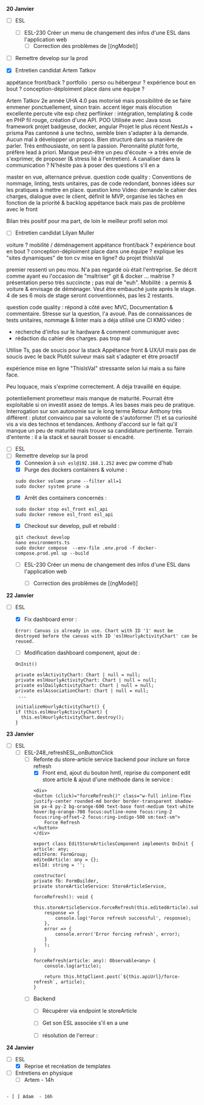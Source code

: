 **20 Janvier**
- [ ] ESL
    - [ ] ESL-230 Créer un menu de changement des infos d'une ESL dans l'application web   
        - [ ] Correction des problèmes de [(ngModel)]
- [ ] Remettre develop sur la prod
- [x] Entretien candidat Artem Tatkov


appétance front/back ?
portfolio : perso ou hébergeur ? expérience bout en bout ? conception-déploiment
place dans une équipe ?

Artem Tatkov
2e année UHA 4.0 
pas motorisé mais possibilitré de se faire emmener ponctuellement, sinon train.
accent léger mais élocution excellente
percute vite
exp chez perflinker : intégration, templating & code en PHP
fil rouge, création d'une API. POO Utilisée avec Java sous framework
projet badgeuse, docker, angular
Projet le plus récent NestJs + prisma
Pas cantonné à une techno, semble bien s'adapter à la demande.
Aucun mal à développer un propos. 
Bien structuré dans sa manière de parler. Très enthousiaste, on sent la passion. Peronnalité plutôt forte, préfère lead à priori. 
Manque peut-être un peu d'écoute → a très envie de s'exprimer, de proposer (& stress lié à l'entretien). A canaliser dans la communication ? N'hésite pas à poser des questions s'il en a


master en vue, alternance prévue.
question code quality :
Conventions de nommage, linting, tests unitaires, pas de code redondant, bonnes idées sur les pratiques à mettre en place. 
question kmo Video: demande le cahier des charges, dialogue avec le client, définit le MVP, organise les tâches en fonction de la priorité & backlog
appétance back mais pas de problème avec le front

Bilan très positif pour ma part, de loin le meilleur profil selon moi


- [ ] Entretien candidat Lilyan Muller

voiture ? mobilité / déménagement
appétance front/back ?
expérience bout en bout ? conception-déploiment
place dans une équipe ?
explique les "sites dynamiques" de ton cv
mise en ligne? du projet thisIsVal

premier ressenti un peu mou. N'a pas regardé où était l'entreprise. 
Se décrit comme ayant eu l'occasion de "maîtriser" git & docker ... maitrise ?
présentation perso très succincte ; pas mal de "euh". Mobilité : a permis & voiture & envisage de déménager. Veut être embauché juste après le stage. 4 de ses 6 mois de stage seront conventionnés, pas les 2 restants.

question code quality :
répond à côté avec MVC,
Documentation & commentaire. Stresse sur la question, l'a avoué. Pas de connaissances de tests unitaires, nommage & linter mais a déja utilisé une CI
KMO video :
- recherche d'infos sur le hardware & comment communiquer avec
- rédaction du cahier des charges.
pas trop mal

Utilise Ts, pas de soucis pour la stack
Appétance front & UX/UI mais pas de soucis avec le back
Plutôt suiveur mais sait s'adapter et être proactif

expérience mise en ligne "ThisIsVal" stressante selon lui mais a su faire face.

Peu loquace, mais s'exprime correctement. A déja travaillé en équipe.

potentiellement prometteur mais manque de maturité. Pourrait être exploitable si on investit assez de temps. A les bases mais peu de pratique. Interrogation sur son autonomie sur le long terme
Retour Anthony très différent : plutot convaincu par sa volonté de s'autoformer (?) et sa curiosité vis a vis des technos et tendances. Anthony d'accord sur le fait qu'il manque un peu de maturité mais trouve sa candidature pertinente.
Terrain d'entente : il a la stack et saurait bosser si encadré.


- [ ] ESL
- [ ] Remettre develop sur la prod
    - [x] Connexion à ```ssh esl@192.168.1.252``` avec pw comme d'hab
    - [x] Purge des dockers containers & volume : 
    ```
    sudo docker volume prune --filter all=1
    sudo docker system prune -a
    ```
    - [x] Arrêt des containers concernés :
    ```
    sudo docker stop esl_front esl_api
    sudo docker remove esl_front esl_api
    ```
    - [x] Checkout sur develop, pull et rebuild :
    ```
    git checkout develop
    nano environments.ts
    sudo docker compose  --env-file .env.prod -f docker-compose.prod.yml up --build
    ```
    - [ ] ESL-230 Créer un menu de changement des infos d'une ESL dans l'application web   
        - [ ] Correction des problèmes de [(ngModel)]



**22 Janvier**
- [ ] ESL
    - [x] Fix dashboard error : 
    ```
    Error: Canvas is already in use. Chart with ID '1' must be destroyed before the canvas with ID 'eslHourlyActivityChart' can be reused.
    ``` 
    - [ ] Modification dashboard component, ajout de  : 
    ```
    OnInit()
    
    private eslActivityChart: Chart | null = null;
    private eslHourlyActivityChart: Chart | null = null;
    private eslDailyActivityChart: Chart | null = null;
    private eslAssociationChart: Chart | null = null;
     ...

    initializeHourlyActivityChart() {
    if (this.eslHourlyActivityChart) {
      this.eslHourlyActivityChart.destroy();
    }
    ```


**23 Janvier**
- [ ] ESL
    - [ ] ESL-248_refreshESL_onButtonClick
        - [ ] Refonte du store-article service backend pour inclure un force refresh
            - [x] Front end, ajout du bouton hmtl, reprise du component edit store article & ajout d'une méthode dans le service  :
            ```
            <div>
            <button (click)="forceRefresh()" class="w-full inline-flex justify-center rounded-md border border-transparent shadow-sm px-4 py-2 bg-orange-600 text-base font-medium text-white hover:bg-orange-700 focus:outline-none focus:ring-2 focus:ring-offset-2 focus:ring-indigo-500 sm:text-sm">
                Force Refresh
            </button>
            </div>
            ```
            ```
            export class EditStoreArticlesComponent implements OnInit {
            article: any;
            editForm: FormGroup;
            editedArticle: any = {};
            eslId: string = '';

            constructor(
            private fb: FormBuilder,
            private storeArticleService: StoreArticleService,

            forceRefresh(): void {
                this.storeArticleService.forceRefresh(this.editedArticle).subscribe(
                response => {
                    console.log('Force refresh successful', response);
                },
                error => {
                    console.error('Error forcing refresh', error);
                }
                );
            }
            ```
            ```
            forceRefresh(article: any): Observable<any> {
                console.log(article);
                
                return this.httpClient.post(`${this.apiUrl}/force-refresh`, article);
            }
            ```
        - [ ] Backend
            - [ ] Récupérer via endpoint le storeArticle
            - [ ] Get son ESL associée s'il en a une
            - [ ] résolution de l'erreur : 


**24 Janvier**
- [ ] ESL
    - [x] Reprise et recréation de templates
- [ ] Entretiens en physique
    - [ ] Artem - 14h
```

```
    - [ ] Adam  - 16h